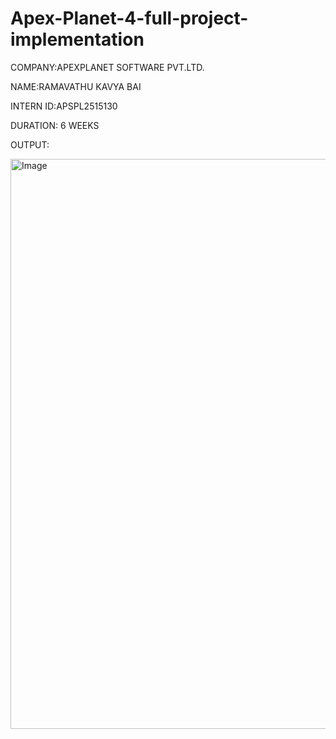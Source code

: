 # Apex-Planet-4-full-project-implementation

COMPANY:APEXPLANET SOFTWARE PVT.LTD.

NAME:RAMAVATHU KAVYA BAI

INTERN ID:APSPL2515130

DURATION: 6 WEEKS

OUTPUT:

<img width="1897" height="912" alt="Image" src="https://github.com/user-attachments/assets/b945c6ed-3f87-447b-ac76-5d7cb95ccd3d" />
